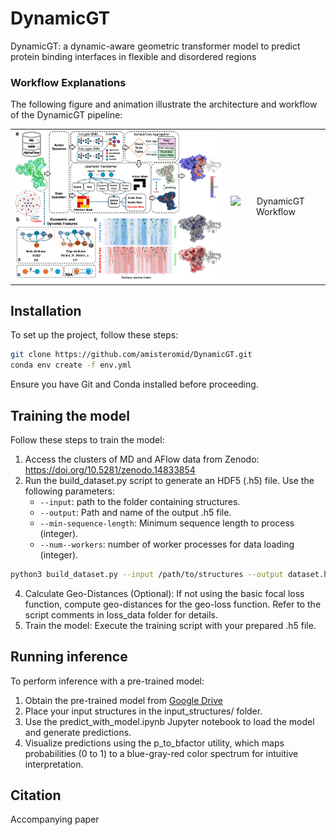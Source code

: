 # DynamicGT
DynamicGT: a dynamic-aware geometric transformer model to predict protein binding interfaces in flexible and disordered regions
### Workflow Explanations
The following figure and animation illustrate the architecture and workflow of the DynamicGT pipeline:

<table align="center"> <tr> <td align="center"> <img src="Arch.png" alt="DynamicGT Architecture" width="400"/> </td> <td align="center"> <img src="states.gif" alt="DynamicGT Workflow" width="400"/> </td> </tr> </table>

## **Installation**
To set up the project, follow these steps:

```bash
git clone https://github.com/amisteromid/DynamicGT.git
conda env create -f env.yml
```
Ensure you have Git and Conda installed before proceeding.
## **Training the model**
Follow these steps to train the model:
1. Access the clusters of MD and AFlow data from Zenodo:
https://doi.org/10.5281/zenodo.14833854
2. Run the build_dataset.py script to generate an HDF5 (.h5) file. Use the following parameters:
   - ``--input``: path to the folder containing structures.
   - ``--output``: Path and name of the output .h5 file.
   - ``--min-sequence-length``:  Minimum sequence length to process (integer).
   - ``--num--workers``:  number of worker processes for data loading (integer).
```bash
python3 build_dataset.py --input /path/to/structures --output dataset.h5 --min-sequence-length 10 --num-workers 4
```
4. Calculate Geo-Distances (Optional):
If not using the basic focal loss function, compute geo-distances for the geo-loss function. Refer to the script comments in loss_data folder for details.
5. Train the model:
Execute the training script with your prepared .h5 file.

## **Running inference**
To perform inference with a pre-trained model:
1. Obtain the pre-trained model from [Google Drive](https://drive.google.com/file/d/1puehNHhu6JSjH-ZZetdNaVo6ftU-Oj1x/view?usp=sharing)
2. Place your input structures in the input_structures/ folder.
3. Use the predict_with_model.ipynb Jupyter notebook to load the model and generate predictions.
4. Visualize predictions using the p_to_bfactor utility, which maps probabilities (0 to 1) to a blue-gray-red color spectrum for intuitive interpretation.
## **Citation**
Accompanying paper
